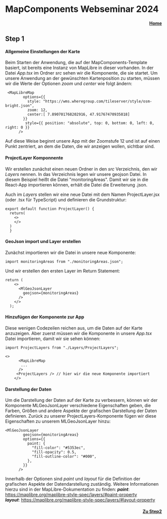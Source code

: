 # MapComponents Webseminar 2024 
#### <div align="right"> [Home](https://github.com/mapcomponents/webinar-2024)</div>

## Step 1 


#### Allgemeine Einstellungen der Karte
Beim Starten der Anwendung, die auf der MapComponents-Template basiert, ist bereits eine Instanz von MapLibre in dieser vorhanden. In der Datei *App.tsx* im Ordner *src* sehen wir die Komponente, die sie startet. 
Um unsere Anwendung an der gewünschten Kartenposition zu starten, müssen wir die Werte der Optionen *zoom* und *center* wie folgt ändern: 

```
 <MapLibreMap
        options={{
          style: "https://wms.wheregroup.com/tileserver/style/osm-bright.json",
          zoom: 12,
          center:[ 7.890701768202916, 47.91767470935818]
        }}
         style={{ position: "absolute", top: 0, bottom: 0, left: 0, right: 0 }}
      />
```
Auf diese Weise beginnt unsere App mit der Zoomstufe 12 und ist auf einen Punkt zentriert, an dem die Daten, die wir anzeigen wollen, sichtbar sind. 

#### ProjectLayer Komponnente
Wir erstellen zunächst einen neuen Ordner in den *src* Verzeichnis, den wir *Layers* nennen. In das Verzeichnis legen wir unsere geojson Datei. In diesem Beispiel heißt die Datei "monitoringAreas". Damit wir sie in die React-App importieren können, erhält die Datei die Erweiterung .json.  

Auch im *Layers* stellen wir eine neue Datei mit dem Namen ProjectLayer.jsx (oder .tsx für TypeScript) und definieren die Grundstruktur: 

```
export default function ProjectLayer() {
  return(
    <>
    </>
  )
  }
```

#### GeoJson import und Layer erstellen
Zunächst importieren wir die Datei in unsere neue Komponente: 

```
import monitoringAreas from "./monitoringAreas.json";
```

Und wir erstellen den ersten Layer im Return Statement: 

```
return (
    <>
      <MlGeoJsonLayer
        geojson={monitoringAreas}  
      />
    </>
  );
```

#### Hinzufügen der Komponente zur App

Diese wenigen Codezeilen reichen aus, um die Daten auf der Karte anzuzeigen. Aber zuerst müssen wir die Komponente in unsere *App.tsx* Datei importieren, damit wir sie sehen können:

```
import ProjectLayers from "./Layers/ProjectLayers";
```

```
<>
      <MapLibreMap
       ...
      />  
     <ProjectLayers /> // hier wir die neue Komponente importiert     
    </>

```

#### Darstellung der Daten
Um die Darstellung der Daten auf der Karte zu verbessern, können wir der Komponente MLGeoJsonLayer verschiedene Eigenschaften geben, die Farben, Größen und andere Aspekte der grafischen Darstellung der Daten definieren. 
Zurück zu unserer ProjectLayers-Komponente fügen wir diese Eigenschaften zu unserem MLGeoJsonLayer hinzu:

```
<MlGeoJsonLayer
        geojson={monitoringAreas}
        options={{
          paint: {
            "fill-color": "#5353ec",
            "fill-opacity": 0.5,
            "fill-outline-color": "#000",
          },
        }}
      />
```
Innerhalb der Optionen sind *paint* und *layout* für die Definition der grafischen Aspekte der Datendarstellung zuständig. 
Weitere Informationen hierzu sind in der MapLibre-Dokumentation zu finden:
***paint***: https://maplibre.org/maplibre-style-spec/layers/#paint-property <br>
***layout***: https://maplibre.org/maplibre-style-spec/layers/#layout-property



#### <div align="right"> [Zu Step2](https://github.com/mapcomponents/webinar-2024/tree/main/Step2#step-2)</div>
